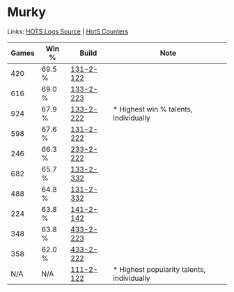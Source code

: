 # Murky

Links: [HOTS Logs Source](https://www.hotslogs.com/Sitewide/HeroDetails?Hero=Murky) | [HotS Counters](http://hotscounters.com/#/hero/Murky)

Games  | Win %  | Build     | Note
-----  | -----  | -----     | ----
420    | 69.5 % | [131-2-122](http://www.heroesfire.com/hots/talent-calculator/murky#h9lw) | 
616    | 69.0 % | [133-2-223](http://www.heroesfire.com/hots/talent-calculator/murky#hEf_) | 
924    | 67.9 % | [133-2-222](http://www.heroesfire.com/hots/talent-calculator/murky#hEf-) | * Highest win % talents, individually
598    | 67.6 % | [131-2-222](http://www.heroesfire.com/hots/talent-calculator/murky#h9nU) | 
246    | 66.3 % | [233-2-222](http://www.heroesfire.com/hots/talent-calculator/murky#l2o-) | 
682    | 65.7 % | [133-2-332](http://www.heroesfire.com/hots/talent-calculator/murky#hEhi) | 
488    | 64.8 % | [131-2-332](http://www.heroesfire.com/hots/talent-calculator/murky#h9pC) | 
224    | 63.8 % | [141-2-142](http://www.heroesfire.com/hots/talent-calculator/murky#hYAk) | 
348    | 63.8 % | [433-2-223](http://www.heroesfire.com/hots/talent-calculator/murky#sh4_) | 
358    | 62.0 % | [433-2-222](http://www.heroesfire.com/hots/talent-calculator/murky#sh4-) | 
N/A    | N/A    | [111-2-122](http://www.heroesfire.com/hots/talent-calculator/murky#gOww) | * Highest popularity talents, individually
